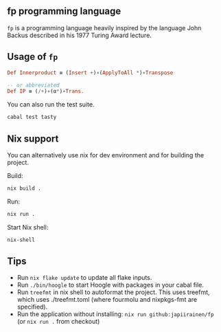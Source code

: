 ## fp programming language

`fp` is a programming language heavily inspired by the language John Backus
described in his 1977 Turing Award lecture.


## Usage of `fp`

```haskell
Def Innerproduct ≡ (Insert +)∘(ApplyToAll *)∘Transpose

-- or abbreviated
Def IP ≡ (/+)∘(α*)∘Trans.
```

You can also run the test suite.

```sh
cabal test tasty
```

## Nix support

You can alternatively use nix for dev environment and for building the project.

Build:

```sh
nix build .
```

Run:

```sh
nix run .
```

Start Nix shell:

```sh
nix-shell
```

## Tips

- Run `nix flake update` to update all flake inputs.
- Run `./bin/hoogle` to start Hoogle with packages in your cabal file.
- Run `treefmt` in nix shell to autoformat the project. This uses treefmt, which uses ./treefmt.toml (where fourmolu and nixpkgs-fmt are specified).
- Run the application without installing: `nix run github:japiirainen/fp` (or `nix run .` from checkout)
